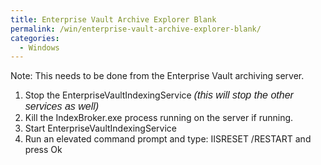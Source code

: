 ```yaml
---
title: Enterprise Vault Archive Explorer Blank
permalink: /win/enterprise-vault-archive-explorer-blank/
categories:
  - Windows
---
```

Note: This needs to be done from the Enterprise Vault archiving server.

  1. Stop the EnterpriseVaultIndexingService <em style="font-family: sans-serif;font-size: medium">(this will stop the other services as well)</em>
  2. Kill the IndexBroker.exe process running on the server if running.
  3. Start EnterpriseVaultIndexingService
  4. Run an elevated command prompt and type: IISRESET /RESTART and press Ok
